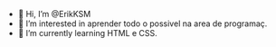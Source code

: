 - 👋 Hi, I’m @ErikKSM
- 👀 I’m interested in  aprender todo o possivel na area de programaç.
- 🌱 I’m currently learning  HTML e CSS.
